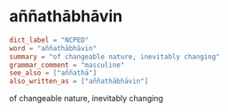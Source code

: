 # aññathābhāvin

``` toml
dict_label = "NCPED"
word = "aññathābhāvin"
summary = "of changeable nature, inevitably changing"
grammar_comment = "masculine"
see_also = ["aññathā"]
also_written_as = ["aññathābhāvin"]
```

of changeable nature, inevitably changing

